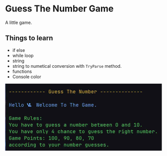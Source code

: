 # Guess The Number Game
A little game.
## Things to learn
- if else
- while loop
- string
- string to numetical conversion with `TryParse` method. 
- functions
- Console color

![output](../img/GuessTheNumber.jpg)
